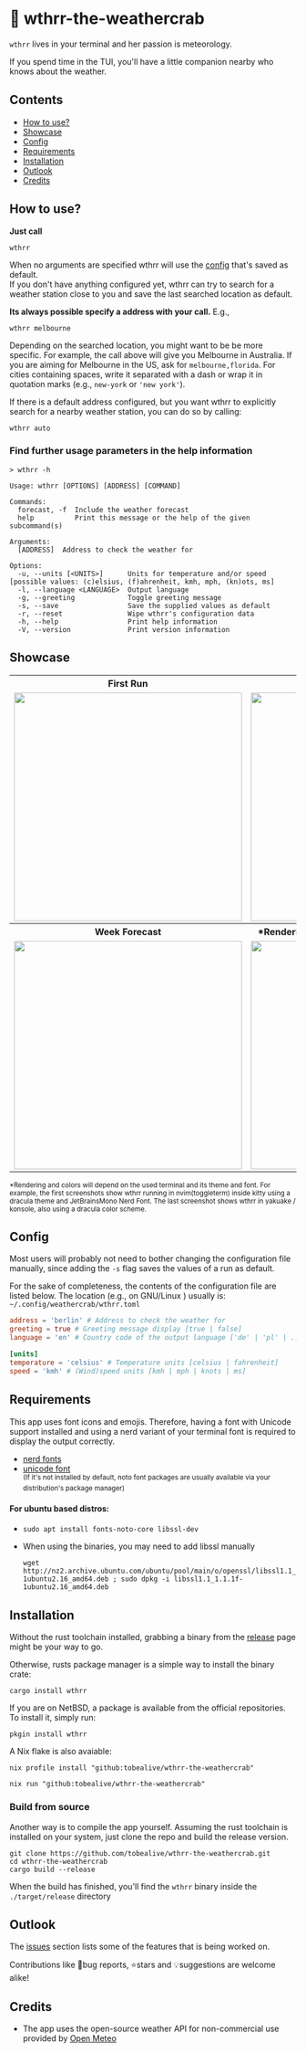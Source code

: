 # 🦀 wthrr-the-weathercrab

`wthrr` lives in your terminal and her passion is meteorology.

If you spend time in the TUI, you'll have a little companion nearby who knows about the weather.

## Contents

-  [How to use?](https://github.com/tobealive/wthrr-the-weathercrab#how-to-use)
-  [Showcase](https://github.com/tobealive/wthrr-the-weathercrab#showcase)
-  [Config](https://github.com/tobealive/wthrr-the-weathercrab#config)
-  [Requirements](https://github.com/tobealive/wthrr-the-weathercrab#requirements)
-  [Installation](https://github.com/tobealive/wthrr-the-weathercrab#installation)
-  [Outlook](https://github.com/tobealive/wthrr-the-weathercrab#outlook)
-  [Credits](https://github.com/tobealive/wthrr-the-weathercrab#credits)

## How to use?

**Just call**

```
wthrr
```

When no arguments are specified wthrr will use the [config](https://github.com/tobealive/wthrr-the-weathercrab#config) that's saved as default.<br>
If you don't have anything configured yet, wthrr can try to search for a weather station close to you and save the last searched location as default.

**Its always possible specify a address with your call.** E.g.,

```
wthrr melbourne
```

Depending on the searched location, you might want to be be more specific.
For example, the call above will give you Melbourne in Australia. If you are aiming for Melbourne in the US, ask for `melbourne,florida`.
For cities containing spaces, write it separated with a dash or wrap it in quotation marks (e.g., `new-york` or `'new york'`).

If there is a default address configured, but you want wthrr to explicitly search for a nearby weather station, you can do so by calling:

```
wthrr auto
```

### Find further usage parameters in the help information

```
> wthrr -h

Usage: wthrr [OPTIONS] [ADDRESS] [COMMAND]

Commands:
  forecast, -f  Include the weather forecast
  help          Print this message or the help of the given subcommand(s)

Arguments:
  [ADDRESS]  Address to check the weather for

Options:
  -u, --units [<UNITS>]      Units for temperature and/or speed [possible values: (c)elsius, (f)ahrenheit, kmh, mph, (kn)ots, ms]
  -l, --language <LANGUAGE>  Output language
  -g, --greeting             Toggle greeting message
  -s, --save                 Save the supplied values as default
  -r, --reset                Wipe wthrr's configuration data
  -h, --help                 Print help information
  -V, --version              Print version information
```

## Showcase

<table>
  <tr>
    <th align="center">First Run</th>
    <th align="center">Hourly Forecast</th>
  </tr>
  <tr>
    <td align="center">
      <img alt="" width="400" src="preview/first-run.png" />
    </td>
    <td align="center">
      <img alt="" width="400" src="preview/hourly.png" />
    </td>
  </tr>
  <tr>
    <th align="center">Week Forecast</th>
    <th align="center">*Rendering Based on Terminal, Theme and Font</th>
  </tr>
  <tr>
    <td align="center">
      <img alt="" width="400" src="preview/week.png" />
    </td>
    <td align="center">
      <img alt="" width="400" src="preview/yakuake.png" />
    </td>
  </tr>
</table>

<sup>\*Rendering and colors will depend on the used terminal and its theme and font.
For example, the first screenshots show wthrr running in nvim(toggleterm) inside kitty using a dracula theme and JetBrainsMono Nerd Font. The last screenshot shows wthrr in yakuake / konsole, also using a dracula color scheme.</sup>

## Config

Most users will probably not need to bother changing the configuration file manually, since adding the `-s` flag saves the values of a run as default.

For the sake of completeness, the contents of the configuration file are listed below.
The location (e.g., on GNU/Linux ) usually is: `~/.config/weathercrab/wthrr.toml`

```toml
address = 'berlin' # Address to check the weather for
greeting = true # Greeting message display [true | false]
language = 'en' # Country code of the output language ['de' | 'pl' | ...]

[units]
temperature = 'celsius' # Temperature units [celsius | fahrenheit]
speed = 'kmh' # (Wind)speed units [kmh | mph | knots | ms]
```

## Requirements

This app uses font icons and emojis. Therefore, having a font with Unicode support installed and using a nerd variant of your terminal font is required to display the output correctly.

-  [nerd fonts](https://github.com/ryanoasis/nerd-fonts)
-  [unicode font](https://github.com/googlefonts/noto-emoji/blob/main/fonts/NotoColorEmoji.ttf)<br>
   <sup>(If it's not installed by default, noto font packages are usually available via your distribution's package manager)</sup>

#### For ubuntu based distros:

-  ```
   sudo apt install fonts-noto-core libssl-dev
   ```

-  When using the binaries, you may need to add libssl manually
   ```
   wget http://nz2.archive.ubuntu.com/ubuntu/pool/main/o/openssl/libssl1.1_1.1.1f-1ubuntu2.16_amd64.deb ; sudo dpkg -i libssl1.1_1.1.1f-1ubuntu2.16_amd64.deb
   ```

<!--<sub>If you are using brew, this gist contains easily digestible 🍝 copy-pasta for nerd-font installation.<br>
https://gist.github.com/davidteren/898f2dcccd42d9f8680ec69a3a5d350e</sub>-->

## Installation

Without the rust toolchain installed, grabbing a binary from the [release](https://github.com/tobealive/wthrr-the-weathercrab/releases) page might be your way to go.

Otherwise, rusts package manager is a simple way to install the binary crate:

```
cargo install wthrr
```

If you are on NetBSD, a package is available from the official repositories.
To install it, simply run:

```
pkgin install wthrr
```

A Nix flake is also avaiable:

```
nix profile install "github:tobealive/wthrr-the-weathercrab"
```

```
nix run "github:tobealive/wthrr-the-weathercrab"
```

### Build from source

Another way is to compile the app yourself.
Assuming the rust toolchain is installed on your system, just clone the repo and build the release version.

```
git clone https://github.com/tobealive/wthrr-the-weathercrab.git
cd wthrr-the-weathercrab
cargo build --release
```

When the build has finished, you'll find the `wthrr` binary inside the `./target/release` directory

## Outlook

The [issues](https://github.com/tobealive/wthrr-the-weathercrab/issues) section lists some of the features that is being worked on.

Contributions like 🐛bug reports, ⭐️stars and 💡suggestions are welcome alike!

## Credits

-  The app uses the open-source weather API for non-commercial use provided by [Open Meteo](https://open-meteo.com/en)
